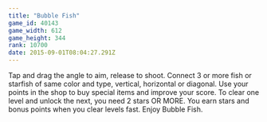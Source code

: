 ```yaml
---
title: "Bubble Fish"
game_id: 40143
game_width: 612
game_height: 344
rank: 10700
date: 2015-09-01T08:04:27.291Z
---
```

Tap and drag the angle to aim, release to shoot. Connect 3 or more fish or starfish of same color and type, vertical, horizontal or diagonal. Use your points in the shop to buy special items and improve your score. To clear one level and unlock the next, you need 2 stars OR MORE. You earn stars and bonus points when you clear levels fast. Enjoy Bubble Fish.